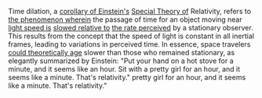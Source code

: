 
Time dilation, a [corollary of Einstein's](1/2/3/2/1/.Special%20Relativity) [Special Theory of](1/3/1/1/2/2/1/1/.Electroweak%20Theory) Relativity, refers to [the phenomenon wherein](2/3/2/3/_Empirical-Theoretical) the passage of time for an object moving near [light speed is](1/3/1/1/3/3/2/.Light%20Speed) [slowed relative to](1/2/3/1/3/2/2/.Slowdown) [the rate perceived](1/2/1/3/1/1/2/3/.Perceived%20Time) by a stationary observer. This results from the concept that the speed of light is constant in all inertial frames, leading to variations in perceived time. In essence, space travelers [could theoretically age](1/2/2/1/2/.Age) slower than those who remained stationary, as elegantly summarized by Einstein: "Put your hand on a hot stove for a minute, and it seems like an hour. Sit with a pretty girl for an hour, and it seems like a minute. That's relativity." pretty girl for an hour, and it seems like a minute. That's relativity."

